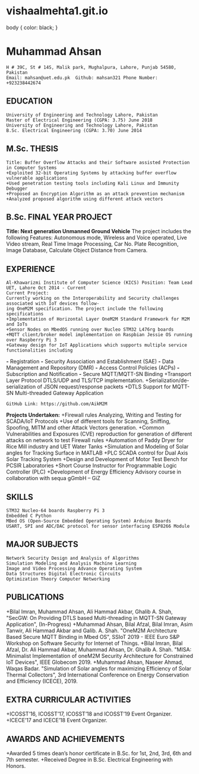 # vishaalmehta1.git.io
body { color: black; }

Muhammad Ahsan
==============

    H # 39C, St # 14S, Malik park, Mughalpura, Lahore, Punjab 54580, Pakistan
    Email: mahsan@uet.edu.pk  Github: mahsan321 Phone Number: +923238442674
    

EDUCATION
---------

    University of Engineering and Technology Lahore, Pakistan
    Master of Electrical Engineering (CGPA: 3.75) June 2018
    University of Engineering and Technology Lahore, Pakistan
    B.Sc. Electrical Engineering (CGPA: 3.70) June 2014
    

M.Sc. THESIS
------------

    Title: Buffer Overflow Attacks and their Software assisted Protection in Computer Systems
    +Exploited 32-bit Operating Systems by attacking buffer overflow vulnerable applications
    +Used penetration testing tools including Kali Linux and Immunity Debugger
    +Proposed an Encryption Algorithm as an attack prevention mechanism
    +Analyzed proposed algorithm using different attack vectors
    

B.Sc. FINAL YEAR PROJECT
------------------------

**Title: Next generation Unmanned Ground Vehicle** The project includes the following Features: Autonomous mode, Wireless and Voice operated, Live Video stream, Real Time Image Processing, Car No. Plate Recognition, Image Database, Calculate Object Distance from Camera.

EXPERIENCE
----------

    Al-Khawarizmi Institute of Computer Science (KICS) Position: Team Lead
    UET, Lahore Oct 2014 - Current
    Current Project:
    Currently working on the Interoperability and Security challenges associated with IoT devices follow-
    ing OneM2M specification. The project include the following specifications
    +Implementation of Horizontal Layer OneM2M Standard Framework for M2M and IoTs
    +Sensor Nodes on MbedOS running over Nucleo STM32 L476rg boards
    +MQTT client/broker model implementation on Raspbian Jessie OS running over Raspberry Pi 3
    +Gateway design for IoT Applications which supports multiple service functionalities including
    

**\-** Registration **\-** Security Association and Establishment (SAE) **\-** Data Management and Repository (DMR) **\-** Access Control Policies (ACPs) **\-** Subscription and Notification **\-** Secure MQTT/MQTT-SN Binding +Transport Layer Protocol DTLS/UDP and TLS/TCP implementation. +Serialization/de-serialization of JSON request/response packets +DTLS Support for MQTT-SN Multi-threaded Gateway Application

    GitHub Link: https://github.com/AikM2M
    

**Projects Undertaken:** +Firewall rules Analyzing, Writing and Testing for SCADA/IoT Protocols +Use of different tools for Scanning, Sniffing, Spoofing, MITM and other Attack Vectors generation. +Common Vulnerabilities and Exposures (CVE) reproduction for generation of different attacks on network to test Firewall rules +Automation of Paddy Dryer for Rice Mill industry and UET Water Tanks +Simulation and Modeling of Solar angles for Tracking Surface in MATLAB +PLC SCADA control for Dual Axis Solar Tracking System +Design and Development of Motor Test Bench for PCSIR Laboratories +Short Course Instructor for Programmable Logic Controller (PLC) +Development of Energy Efficiency Advisory course in collaboration with sequa gGmbH – GiZ

SKILLS
------

    STM32 Nucleo-64 boards Raspberry Pi 3
    Embedded C Python
    MBed OS (Open-Source Embedded Operating System) Arduino Boards
    USART, SPI and ADC/DAC protocol for sensor interfacing ESP8266 Module
    

MAJOR SUBJECTS
--------------

    Network Security Design and Analysis of Algorithms
    Simulation Modeling and Analysis Machine Learning
    Image and Video Processing Advance Operating System
    Data Structures Digital Electronic Circuits
    Optimization Theory Computer Networking
    

PUBLICATIONS
------------

+Bilal Imran, Muhammad Ahsan, Ali Hammad Akbar, Ghalib A. Shah, "SecGW: On Providing DTLS based Multi-threading in MQTT-SN Gateway Application", (In-Progress) +Muhammad Ahsan, Bilal Afzal, Bilal Imran, Asim Tanwir, Ali Hammad Akbar and Galib. A. Shah. "OneM2M Architecture Based Secure MQTT Binding in Mbed OS", SSIoT 2019 - IEEE Euro S&P Workshop on Software Security for Internet of Things. +Bilal Imran, Bilal Afzal, Dr. Ali Hammad Akbar, Muhammad Ahsan, Dr. Ghalib A. Shah. "MISA: Minimalist Implementation of oneM2M Security Architecture for Constrained IoT Devices", IEEE Globecom 2019. +Muhammad Ahsan, Naseer Ahmad, Waqas Badar. "Simulation of Solar angles for maximizing Efficiency of Solar Thermal Collectors", 3rd International Conference on Energy Conservation and Efficiency (ICECE), 2019.

EXTRA CURRICULAR ACTIVITIES
---------------------------

+ICOSST’16, ICOSST’17, ICOSST’18 and ICOSST’19 Event Organizer. +ICECE’17 and ICECE’18 Event Organizer.

AWARDS AND ACHIEVEMENTS
-----------------------

+Awarded 5 times dean’s honor certificate in B.Sc. for 1st, 2nd, 3rd, 6th and 7th semester. +Received Degree in B.Sc. Electrical Engineering with Honors.
